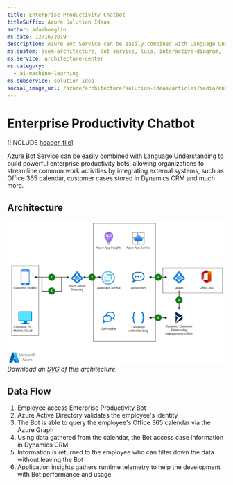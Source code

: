 ```yaml
---
title: Enterprise Productivity Chatbot
titleSuffix: Azure Solution Ideas
author: adamboeglin
ms.date: 12/16/2019
description: Azure Bot Service can be easily combined with Language Understanding to build powerful enterprise productivity bots, allowing organizations to streamline common work activities by integrating external systems, such as Office 365 calendar, customer cases stored in Dynamics CRM and much more.
ms.custom: acom-architecture, bot service, luis, interactive-diagram, 'https://azure.microsoft.com/solutions/architecture/enterprise-productivity-chatbot/'
ms.service: architecture-center
ms.category:
  - ai-machine-learning
ms.subservice: solution-idea
social_image_url: /azure/architecture/solution-ideas/articles/media/enterprise-productivity-chatbot.png
---
```


# Enterprise Productivity Chatbot

[!INCLUDE [header_file](../../../includes/sol-idea-header.md)]

Azure Bot Service can be easily combined with Language Understanding to build powerful enterprise productivity bots, allowing organizations to streamline common work activities by integrating external systems, such as Office 365 calendar, customer cases stored in Dynamics CRM and much more.

## Architecture

![Architecture Diagram](../media/enterprise-productivity-chatbot.png)
*Download an [SVG](../media/enterprise-productivity-chatbot.svg) of this architecture.*

## Data Flow

1. Employee access Enterprise Productivity Bot
1. Azure Active Directory validates the employee's identity
1. The Bot is able to query the employee's Office 365 calendar via the Azure Graph
1. Using data gathered from the calendar, the Bot access case information in Dynamics CRM
1. Information is returned to the employee who can filter down the data without leaving the Bot
1. Application insights gathers runtime telemetry to help the development with Bot performance and usage
